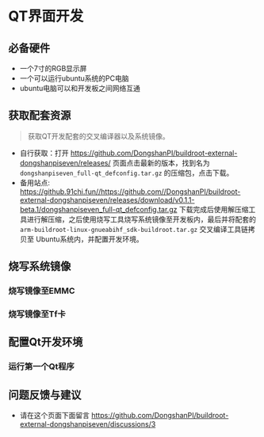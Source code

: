 # QT界面开发
## 必备硬件
* 一个7寸的RGB显示屏
* 一个可以运行ubuntu系统的PC电脑
* ubuntu电脑可以和开发板之间网络互通

## 获取配套资源
> 获取QT开发配套的交叉编译器以及系统镜像。

* 自行获取：打开 https://github.com/DongshanPI/buildroot-external-dongshanpiseven/releases/ 页面点击最新的版本，找到名为 `dongshanpiseven_full-qt_defconfig.tar.gz` 的压缩包，点击下载。
* 备用站点:  https://github.91chi.fun//https://github.com//DongshanPI/buildroot-external-dongshanpiseven/releases/download/v0.1.1-beta.1/dongshanpiseven_full-qt_defconfig.tar.gz
下载完成后使用解压缩工具进行解压缩，之后使用烧写工具烧写系统镜像至开发板内，最后并将配套的`arm-buildroot-linux-gnueabihf_sdk-buildroot.tar.gz` 交叉编译工具链拷贝至 Ubuntu系统内，并配置开发环境。

## 烧写系统镜像


### 烧写镜像至EMMC


### 烧写镜像至Tf卡


## 配置Qt开发环境


### 运行第一个Qt程序



## 问题反馈与建议
* 请在这个页面下面留言 https://github.com/DongshanPI/buildroot-external-dongshanpiseven/discussions/3